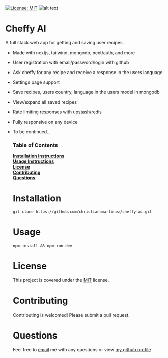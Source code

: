 [![License: MIT](https://img.shields.io/badge/License-MIT-blue.svg)](https://opensource.org/licenses/MIT)
![alt text](https://github.com/christianbmartinez/cheffy-ai/blob/main/public/cheffyaigithub.jpg)

# Cheffy AI

A full stack web app for getting and saving user recipes.

- Made with nextjs, tailwind, mongodb, next/auth, and more
- User registration with email/password/login with github
- Ask cheffy for any recipe and receive a response in the users language
- Settings page support
- Save recipes, users country, language in the users model in mongodb
- View/expand all saved recipes
- Rate limiting responses with upstash/redis
- Fully responsive on any device
- To be continued...

  ### Table of Contents

  **[Installation Instructions](#installation)**<br>
  **[Usage Instructions](#usage)**<br>
  **[License](#license)**<br>
  **[Contributing](#contributing)**<br>
  **[Questions](#questions)**<br>

  # Installation

  `git clone https://github.com/christianbmartinez/cheffy-ai.git`

  # Usage

  `npm install && npm run dev`

  # License

  This project is covered under the [MIT](https://opensource.org/licenses/MIT) license.

  # Contributing

  Contributing is welcomed! Please submit a pull request.

  # Questions

  Feel free to [email](mailto:hello@christianbmartinez.com?subject=[GitHub]%20Cheffy%20AI) me with any questions or view [my github profile](https://github.com/christianbmartinez)
